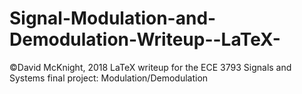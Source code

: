 # Signal-Modulation-and-Demodulation-Writeup--LaTeX-
©David McKnight, 2018
LaTeX writeup for the ECE 3793 Signals and Systems final project: Modulation/Demodulation
